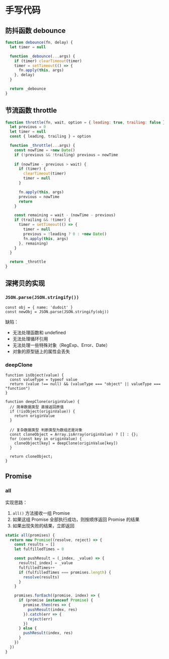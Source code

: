 # 手写代码

## 防抖函数 debounce

```JavaScript
function debounce(fn, delay) {
  let timer = null

  function _debounce(...args) {
    if (timer) clearTimeout(timer)
    timer = setTimeout(() => {
      fn.apply(this, args)
    }, delay)
  }

  return _debounce
}
```

## 节流函数 throttle

```JavaScript
function throttle(fn, wait, option = { leading: true, trailing: false }) {
  let previous = 0
  let timer = null
  const { leading, trailing } = option

  function _throttle(...args) {
    const nowTime = +new Date()
    if (!previous && !trailing) previous = nowTime
    
    if (nowTime - previous > wait) {
      if (timer) {
        clearTimeout(timer)
        timer = null
      }

      fn.apply(this, args)
      previous = nowTime
      return
    }

    const remaining = wait - (nowTime - previous)
    if (trailing && !timer) {
      timer = setTimeout(() => {
        timer = null
        previous = !leading ? 0 : +new Date()
        fn.apply(this, args)
      }, remaining)
    }
  }

  return _throttle
}
```

## 深拷贝的实现

### `JSON.parse(JSON.stringify())`

```JavaScript{2}
const obj = { name: 'dudoit' }
const newObj = JSON.parse(JSON.stringify(obj))
```

缺陷：

- 无法处理函数和 undefined
- 无法处理循环引用
- 无法处理一些特殊对象（RegExp、Error、Date）
- 对象的原型链上的属性会丢失

### deepClone

```JavaScript{15}
function isObject(value) {
  const valueType = typeof value
  return (value !== null) && (valueType === "object" || valueType === "function")
}

function deepClone(originValue) {
  // 简单数据类型 直接返回原值
  if (!isObject(originValue)) {
    return originValue
  }

  // 复杂数据类型 判断类型为数组还是对象
  const cloneObject = Array.isArray(originValue) ? [] : {};
  for (const key in originValue) {
    cloneObject[key] = deepClone(originValue[key])
  }

  return cloneObject;
}
```

## Promise

### all

实现思路：

1. `all()` 方法接收一组 Promise
2. 如果这组 Promise 全部执行成功，则按顺序返回 Promise 的结果
3. 如果出现失败的结果，立即返回

```JavaScript
static all(promises) {
  return new Promise((resolve, reject) => {
    const results = []
    let fulfilledTimes = 0

    const pushResult = (_index, _value) => {
      results[_index] = _value
      fulfilledTimes++
      if (fulfilledTimes === promises.length) {
        resolve(results)
      }
    }

    promises.forEach((promise, index) => {
      if (promise instanceof Promise) {
        promise.then(res => {
          pushResult(index, res)
        }).catch(err => {
          reject(err)
        })
      } else {
        pushResult(index, res)
      }
    })
  })
}
```